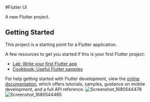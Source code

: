 #Flutter UI

A new Flutter project.

## Getting Started

This project is a starting point for a Flutter application.

A few resources to get you started if this is your first Flutter project:

- [Lab: Write your first Flutter app](https://docs.flutter.dev/get-started/codelab)
- [Cookbook: Useful Flutter samples](https://docs.flutter.dev/cookbook)

For help getting started with Flutter development, view the
[online documentation](https://docs.flutter.dev/), which offers tutorials,
samples, guidance on mobile development, and a full API reference.
![Screenshot_1680544478](https://user-images.githubusercontent.com/34904782/229588846-38fc76db-707f-4e21-8216-2eec7d1f51d7.png)
![Screenshot_1680544465](https://user-images.githubusercontent.com/34904782/229588857-109b5fff-338a-4a19-9626-33783f727241.png)
